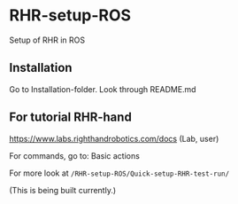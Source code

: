 # RHR-setup-ROS
Setup of RHR in ROS

## Installation

Go to Installation-folder. Look through README.md


## For tutorial RHR-hand

https://www.labs.righthandrobotics.com/docs
(Lab, user)

For commands, go to: Basic actions

For more look at ```/RHR-setup-ROS/Quick-setup-RHR-test-run/```

(This is being built currently.)


